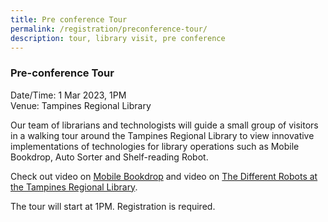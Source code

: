 ```yaml
---
title: Pre conference Tour
permalink: /registration/preconference-tour/
description: tour, library visit, pre conference
---
```


### Pre-conference Tour 

Date/Time: 1 Mar 2023, 1PM<br>
Venue: Tampines Regional Library

Our team of librarians and technologists will guide a small group of visitors in a walking tour around the Tampines Regional Library to view innovative implementations of technologies for library operations such as Mobile Bookdrop, Auto Sorter and Shelf-reading Robot.

Check out video on [Mobile Bookdrop](https://www.youtube.com/watch?v=Ton4nvIoF7Q) and video on [The Different Robots at the Tampines Regional Library](https://www.youtube.com/watch?v=HpYkYvQxfoE&t=122s).

The tour will start at 1PM. Registration is required.

